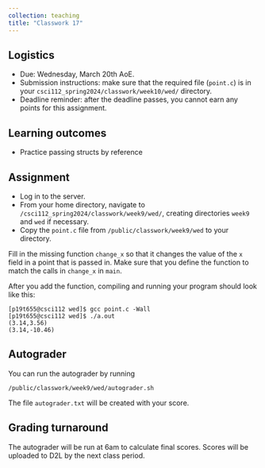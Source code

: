 ```yaml
---
collection: teaching
title: "Classwork 17"
---
```


## Logistics
* Due: Wednesday, March 20th AoE.
* Submission instructions: make sure that the required file (`point.c`) is in your
	`csci112_spring2024/classwork/week10/wed/` directory.
* Deadline reminder: after the deadline passes, you cannot earn any points for
	this assignment.

## Learning outcomes
* Practice passing structs by reference

## Assignment

* Log in to the server.
* From your home directory, navigate to `/csci112_spring2024/classwork/week9/wed/`, creating directories `week9`
and `wed` if necessary.
* Copy the `point.c` file from `/public/classwork/week9/wed` to your directory.

Fill in the missing function `change_x` so that it changes the value of the `x`
field in a point that is passed in. Make sure that you define the function to
match the calls in `change_x` in `main`.

After you add the function, compiling and running your program should look like
this:

```
[p19t655@csci112 wed]$ gcc point.c -Wall
[p19t655@csci112 wed]$ ./a.out
(3.14,3.56)
(3.14,-10.46)
```

## Autograder

You can run the autograder by running

```
/public/classwork/week9/wed/autograder.sh
```

The file `autograder.txt` will be created with your score.

## Grading turnaround

The autograder will be run at 6am to calculate final scores. Scores will be
uploaded to D2L by the next class period.
